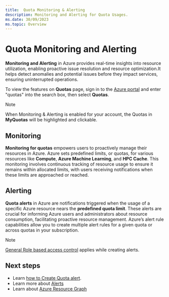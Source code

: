 ```yaml
---
title:  Quota Monitoring & Alerting
description: Monitoring and Alerting for Quota Usages.
ms.date: 30/09/2023
ms.topic: Overview
---
```


# Quota Monitoring and Alerting

**Monitoring and Alerting** in Azure provides real-time insights into resource utilization, enabling proactive issue resolution and resource optimization.It helps detect anomalies and potential issues before they impact services, ensuring uninterrupted operations. 

To view the features on **Quotas** page, sign in to the [Azure portal](https://portal.azure.com) and enter "quotas" into the search box, then select **Quotas**.

> [!NOTE]
> When Monitoring & Alerting is enabled for your account, the Quotas in **MyQuotas** will be highlighted and clickable. 

## Monitoring 

**Monitoring for quotas** empowers users to proactively manage their resources in Azure. Azure sets predefined limits, or quotas, for various resources like **Compute**, **Azure Machine Learning**, and **HPC Cache**. This monitoring involves continuous tracking of resource usage to ensure it remains within allocated limits, with users receiving notifications when these limits are approached or reached. 

## Alerting 

**Quota alerts** in Azure are notifications triggered when the usage of a specific Azure resource nears the **predefined quota limit**. These alerts are crucial for informing Azure users and administrators about resource consumption, facilitating proactive resource management. Azure’s alert rule capabilities allow you to create multiple alert rules for a given quota or across quotas in your subscription.  

> [!NOTE]
> [General Role based access control](../azure-monitor/alerts/alerts-overview#azure-role-based-access-control-for-alerts) applies while creating alerts.  


## Next steps

- Learn [how to Create Quota alert](how-to-guide-monitoring-alerting.md).
- Learn more about [Alerts](../azure-monitor/alerts/alerts-overview)
- Learn about [Azure Resource Graph](../governance/resource-graph/overview)

